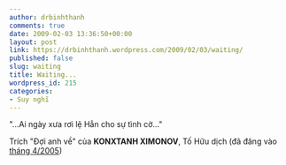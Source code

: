 ```yaml
---
author: drbinhthanh
comments: true
date: 2009-02-03 13:36:50+00:00
layout: post
link: https://drbinhthanh.wordpress.com/2009/02/03/waiting/
published: false
slug: waiting
title: Waiting...
wordpress_id: 215
categories:
- Suy nghĩ
---
```


"...Ai ngày xưa rơi lệ
Hẳn cho sự tình cờ..."


Trích "Đợi anh về" của **KONXTANH XIMONOV**, Tố Hữu dịch (đã đăng vào [tháng 4/2005](http://drbinhthanh.wordpress.com/2005/04/))
